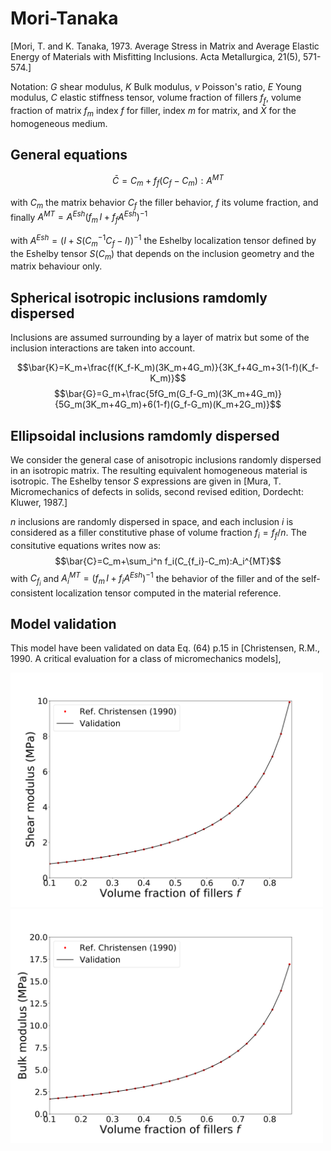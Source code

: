 # Mori-Tanaka
[Mori, T. and K. Tanaka, 1973. Average Stress in Matrix and Average Elastic Energy of Materials with Misfitting Inclusions. Acta Metallurgica, 21(5), 571-574.]

Notation:
$G$ shear modulus, 
$K$ Bulk modulus, 
$\nu$ Poisson's ratio, 
$E$ Young modulus, $C$ elastic stiffness tensor,
volume fraction of fillers $f_f$, volume fraction of matrix $f_m$
index $f$ for filler, index $m$ for matrix, and $\bar{X}$ for the homogeneous medium.
## General equations

$$\bar{C}=C_m+f_f(C_f-C_m):A^{MT}$$

with $C_m$ the matrix behavior $C_f$ the filler behavior, $f$ its volume fraction, and finally $A^{MT}=A^{Esh}\left( f_m\,I +f_f A^{Esh}\right)^{-1}$

with $A^{Esh}=\left( I+S(C_m^{-1}C_f-I) \right)^{-1}$ the Eshelby localization tensor defined by
the Eshelby tensor $S(C_m)$ that depends on the inclusion geometry and the matrix behaviour only.

## Spherical isotropic inclusions ramdomly dispersed

Inclusions are assumed surrounding by a layer of matrix but some of the inclusion interactions are taken into account.

$$\bar{K}=K_m+\frac{f(K_f-K_m)(3K_m+4G_m)}{3K_f+4G_m+3(1-f)(K_f-K_m)}$$
$$\bar{G}=G_m+\frac{5fG_m(G_f-G_m)(3K_m+4G_m)}{5G_m(3K_m+4G_m)+6(1-f)(G_f-G_m)(K_m+2G_m)}$$

## Ellipsoidal inclusions ramdomly dispersed
We consider the general case of anisotropic inclusions randomly dispersed in an isotropic matrix. The resulting equivalent homogeneous material is isotropic. 
The Eshelby tensor $S$ expressions are given in [Mura, T. Micromechanics of defects in solids, second revised edition, Dordecht: Kluwer, 1987.]

$n$ inclusions are randomly dispersed in space, and each inclusion $i$ is considered as a filler constitutive phase of volume fraction $f_i=f_f/n$. The consitutive equations writes now as:
$$\bar{C}=C_m+\sum_i^n f_i(C_{f_i}-C_m):A_i^{MT}$$ 
with $C_{f_i}$ and $A_i^{MT}=\left( f_m\,I +f_i A^{Esh}\right)^{-1}$ the behavior of the filler and of the self-consistent localization tensor computed in the material reference. 

## Model validation
This model have been validated on data Eq. (64) p.15 in [Christensen,  R.M.,  1990.  A critical evaluation for a class of micromechanics models], 

<img src="model_descriptions/model_validate/MT_Christensen_G1.png" alt="drawing" width="500">
<img src="model_descriptions/model_validate/MT_Christensen_K1.png" alt="drawing" width="500">